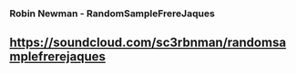 ### Robin Newman - RandomSampleFrereJaques ###

https://soundcloud.com/sc3rbnman/randomsamplefrerejaques
---
